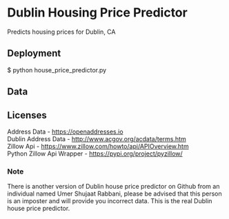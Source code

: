 # Dublin Housing Price Predictor

Predicts housing prices for Dublin, CA

## Deployment

$ python house_price_predictor.py

## Data

## Licenses

Address Data - https://openaddresses.io
<br>
Dublin Address Data - http://www.acgov.org/acdata/terms.htm
<br>
Zillow Api - https://www.zillow.com/howto/api/APIOverview.htm
<br>
Python Zillow Api Wrapper - https://pypi.org/project/pyzillow/

### Note

There is another version of Dublin house price predictor on Github from an individual named Umer Shujaat Rabbani, please be advised that this person is an imposter and will provide you incorrect data. This is the real Dublin house price predictor.